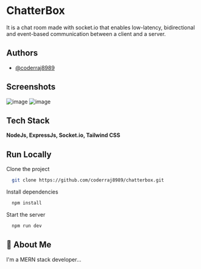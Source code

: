 
# ChatterBox

It is a chat room made with socket.io that enables low-latency, bidirectional and event-based communication between a client and a server.

## Authors

- [@coderraj8989](https://www.github.com/coderraj8989)

## Screenshots

![image](https://user-images.githubusercontent.com/77974149/158141928-d5fe163d-ba27-49f3-a145-fd3f69e981e5.png)
![image](https://user-images.githubusercontent.com/77974149/158142048-4906b0c0-967a-4a1a-96d5-2a12753d7ed3.png)

## Tech Stack

**NodeJs, ExpressJs, Socket.io, Tailwind CSS**
  
## Run Locally

Clone the project

```bash
  git clone https://github.com/coderraj8989/chatterbox.git
```

Install dependencies

```bash
  npm install
```

Start the server

```bash
  npm run dev
```

## 🚀 About Me
I'm a MERN stack developer...